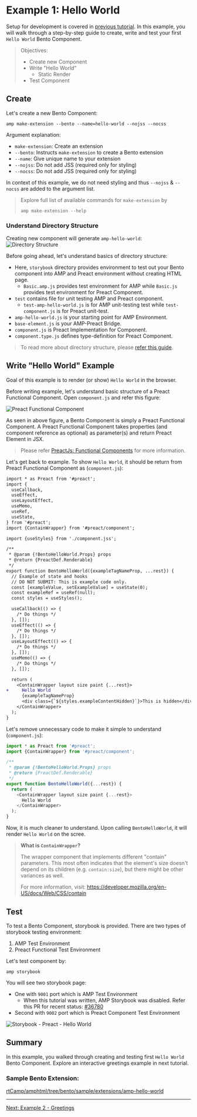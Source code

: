 # Example 1: Hello World

Setup for development is covered in [previous tutorial](./setup.md). In this example, you will walk through a step-by-step guide to create, write and test your first `Hello World` Bento Component.

> Objectives:
>
> -   Create new Component
> -   Write "Hello World"
>     -   Static Render
> -   Test Component

## Create

Let's create a new Bento Component:

```shell
amp make-extension --bento --name=hello-world --nojss --nocss
```

Argument explanation:

-   `make-extension`: Create an extension
-   `--bento`: Instructs `make-extension` to create a Bento extension
-   `--name`: Give unique name to your extension
-   `--nojss`: Do not add JSS (required only for styling)
-   `--nocss`: Do not add JSS (required only for styling)

In context of this example, we do not need styling and thus `--nojss` & `--nocss` are added to the argument list.

> Explore full list of available commands for `make-extension` by
>
> ```shell
> amp make-extension --help
> ```

### Understand Directory Structure

Creating new component will generate `amp-hello-world`:
![Directory Structure](img/Example-1-DirectoryStructure.png)

Before going ahead, let's understand basics of directory structure:

-   Here, `storybook` directory provides environment to test out your Bento component into AMP and Preact environment without creating HTML page.
    -   `Basic.amp.js` provides test environment for AMP while `Basic.js` provides test environment for Preact Component.
-   `test` contains file for unit testing AMP and Preact component.
    -   `test-amp-hello-world.js` is for AMP unit-testing test while `test-component.js` is for Preact unit-test.
-   `amp-hello-world.js` is your starting point for AMP Environment.
-   `base-element.js` is your AMP-Preact Bridge.
-   `component.js` is Preact Implementation for Component.
-   `component.type.js` defines type-definition for Preact Component.

> To read more about directory structure, please [refer this guide](https://github.com/ampproject/amphtml/blob/main/docs/building-a-bento-amp-extension.md#directory-structure).

## Write "Hello World" Example

Goal of this example is to render (or show) `Hello World` in the browser.

Before writing example, let's understand basic structure of a Preact Functional Component. Open `component.js` and refer this figure:

![Preact Functional Component](img/Bento-Program-Structure.png)

As seen in above figure, a Bento Component is simply a Preact Functional Component. A Preact Functional Component takes properties (and component reference as optional) as parameter(s) and return Preact Element in JSX.

> Please refer [PreactJs: Functional Components](https://preactjs.com/guide/v10/components#functional-components) for more information.

Let's get back to example. To show `Hello World`, it should be return from Preact Functional Component as (`component.js`):

```diff
import * as Preact from '#preact';
import {
  useCallback,
  useEffect,
  useLayoutEffect,
  useMemo,
  useRef,
  useState,
} from '#preact';
import {ContainWrapper} from '#preact/component';

import {useStyles} from './component.jss';

/**
 * @param {!BentoHelloWorld.Props} props
 * @return {PreactDef.Renderable}
 */
export function BentoHelloWorld({exampleTagNameProp, ...rest}) {
  // Example of state and hooks
  // DO NOT SUBMIT: This is example code only.
  const [exampleValue, setExampleValue] = useState(0);
  const exampleRef = useRef(null);
  const styles = useStyles();

  useCallback(() => {
    /* Do things */
  }, []);
  useEffect(() => {
    /* Do things */
  }, []);
  useLayoutEffect(() => {
    /* Do things */
  }, []);
  useMemo(() => {
    /* Do things */
  }, []);

  return (
    <ContainWrapper layout size paint {...rest}>
+     Hello World
      {exampleTagNameProp}
      <div class={`${styles.exampleContentHidden}`}>This is hidden</div>
    </ContainWrapper>
  );
}
```

Let's remove unnecessary code to make it simple to understand (`component.js`):

```javascript
import * as Preact from '#preact';
import {ContainWrapper} from '#preact/component';

/**
 * @param {!BentoHelloWorld.Props} props
 * @return {PreactDef.Renderable}
 */
export function BentoHelloWorld({...rest}) {
  return (
    <ContainWrapper layout size paint {...rest}>
      Hello World
    </ContainWrapper>
  );
}

```

Now, it is much cleaner to understand. Upon calling `BentoHelloWorld`, it will render `Hello World` on the scree.

> **What is `ContainWrapper`?**
>
> The wrapper component that implements different "contain" parameters. This most often indicates that the element's size doesn't depend on its children (e.g. `contain:size`), but there might be other variances as well.
>
> For more information, visit: https://developer.mozilla.org/en-US/docs/Web/CSS/contain

## Test

To test a Bento Component, storybook is provided. There are two types of storybook testing environment:

1. AMP Test Environment
2. Preact Functional Test Environment

Let's test component by:

`amp storybook`

You will see two storybook page:

-   One with `9001` port which is AMP Test Environment
    -   When this tutorial was written, AMP Storybook was disabled. Refer this PR for recent status: [#36780](https://github.com/ampproject/amphtml/pull/36780)
-   Second with `9002` port which is Preact Component Test Environment

![Storybook - Preact - Hello World](img/Storybook-Preact-HelloWorld.png)

## Summary

In this example, you walked through creating and testing first `Hello World` Bento Component. Explore an interactive greetings example in next tutorial.

### Sample Bento Extension:

[rtCamp/amphtml/tree/bento/sample/extensions/amp-hello-world](https://github.com/rtCamp/amphtml/tree/bento/sample/extensions/amp-hello-world)

<hr/>
<a href="example-2-greetings.md">Next: Example 2 - Greetings</a>
